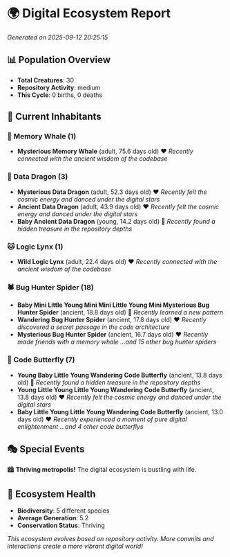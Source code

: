 # 🌍 Digital Ecosystem Report
*Generated on 2025-09-12 20:25:15*

## 📊 Population Overview
- **Total Creatures**: 30
- **Repository Activity**: medium
- **This Cycle**: 0 births, 0 deaths

## 👥 Current Inhabitants

### 🐋 Memory Whale (1)
- **Mysterious Memory Whale** (adult, 75.6 days old) ❤️
  *Recently connected with the ancient wisdom of the codebase*

### 🐉 Data Dragon (3)
- **Mysterious Data Dragon** (adult, 52.3 days old) ❤️
  *Recently felt the cosmic energy and danced under the digital stars*
- **Ancient Data Dragon** (adult, 43.9 days old) ❤️
  *Recently felt the cosmic energy and danced under the digital stars*
- **Baby Ancient Data Dragon** (young, 14.2 days old) 💚
  *Recently found a hidden treasure in the repository depths*

### 🐱 Logic Lynx (1)
- **Wild Logic Lynx** (adult, 22.4 days old) ❤️
  *Recently connected with the ancient wisdom of the codebase*

### 🕷️ Bug Hunter Spider (18)
- **Baby Mini Little Young Mini Mini Little Young Mini Mysterious Bug Hunter Spider** (ancient, 18.8 days old) 💛
  *Recently learned a new pattern*
- **Wandering Bug Hunter Spider** (ancient, 17.8 days old) ❤️
  *Recently discovered a secret passage in the code architecture*
- **Mysterious Bug Hunter Spider** (ancient, 16.7 days old) ❤️
  *Recently made friends with a memory whale*
  *...and 15 other bug hunter spiders*

### 🦋 Code Butterfly (7)
- **Young Baby Little Young Wandering Code Butterfly** (ancient, 13.8 days old) 💛
  *Recently found a hidden treasure in the repository depths*
- **Young Little Young Little Young Wandering Code Butterfly** (ancient, 13.8 days old) ❤️
  *Recently felt the cosmic energy and danced under the digital stars*
- **Baby Little Young Little Young Wandering Code Butterfly** (ancient, 13.0 days old) ❤️
  *Recently experienced a moment of pure digital enlightenment*
  *...and 4 other code butterflys*

## 🎭 Special Events

🏙️ **Thriving metropolis!** The digital ecosystem is bustling with life.

## 🔬 Ecosystem Health
- **Biodiversity**: 5 different species
- **Average Generation**: 5.2
- **Conservation Status**: Thriving

*This ecosystem evolves based on repository activity. More commits and interactions create a more vibrant digital world!*